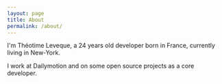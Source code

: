 ```yaml
---
layout: page
title: About
permalink: /about/
---
```


I'm Théotime Leveque, a 24 years old developer born in France, currently living in New-York.

I work at Dailymotion and on some open source projects as a core developer.
